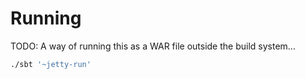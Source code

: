 Running
=======

TODO: A way of running this as a WAR file outside the build system...

```bash
./sbt '~jetty-run'
```
